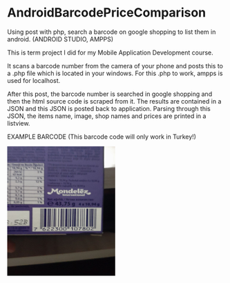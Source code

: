 # AndroidBarcodePriceComparison
Using post with php, search a barcode on google shopping to list them in android. (ANDROID STUDIO, AMPPS)

This is term project I did for my Mobile Application Development course.

It scans a barcode number from the camera of your phone and posts this to a .php file which is located in your windows. 
For this .php to work, ampps is used for localhost.

After this post, the barcode number is searched in google shopping and then the html source code is scraped from it.
The results are contained in a JSON and this JSON is posted back to application. Parsing through this JSON, the items name, image,
shop names and prices are printed in a listview.


EXAMPLE BARCODE (This barcode code will only work in Turkey!)

<img src="https://github.com/itsMami/AndroidBarcodePriceComparison/blob/master/ExampleBarcode.jpeg" width="250" height="300">
